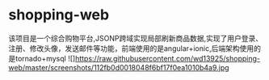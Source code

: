 # shopping-web
该项目是一个综合购物平台,JSONP跨域实现局部刷新商品数据,实现了用户登录、注册、修改头像，发送邮件等功能，前端使用的是angular+ionic,后端架构使用的是tornado+mysql
![]https://raw.githubusercontent.com/wd13925/shopping-web/master/screenshots/112fb0d0018048f6bf17f0ea1010b4a9.jpg
